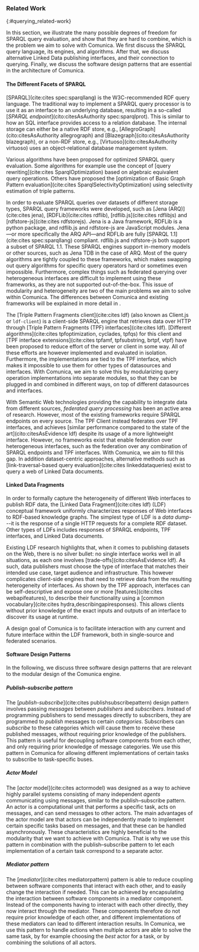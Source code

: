 ### Related Work
{:#querying_related-work}

In this section, we illustrate the many possible degrees of freedom for SPARQL query evaluation,
and show that they are hard to combine, which is the problem we aim to solve with Comunica.
We first discuss the SPARQL query language, its engines, and algorithms.
After that, we discuss alternative Linked Data publishing interfaces, and their connection to querying.
Finally, we discuss the software design patterns that are essential in the architecture of Comunica.

#### The Different Facets of SPARQL

[SPARQL](cite:cites spec:sparqllang) is the W3C-recommended RDF query language.
The traditional way to implement a SPARQL query processor
is to use it as an interface to an underlying database,
resulting in a so-called [_SPARQL endpoint_](cito:citesAsAuthority spec:sparqlprot).
This is similar to how an SQL interface
provides access to a relation database.
The internal storage can either be a native RDF store, e.g., [AllegroGraph](cito:citesAsAuthority allegrograph) and [Blazegraph](cito:citesAsAuthority blazegraph),
or a non-RDF store, e.g., [Virtuoso](cito:citesAsAuthority virtuoso) uses an object-relational database management system.

Various algorithms have been proposed for optimized SPARQL query evaluation.
Some algorithms for example use the concept of [query rewriting](cite:cites SparqlOptimization) based on algebraic equivalent query operations.
Others have proposed the [optimization of Basic Graph Pattern evaluation](cite:cites SparqlSelectivityOptimization) using selectivity estimation of triple patterns.

In order to evaluate SPARQL queries over datasets of different storage types,
SPARQL query frameworks were developed, such as
[Jena (ARQ)](cite:cites jena), [RDFLib](cite:cites rdflib), [rdflib.js](cite:cites rdflibjs) and [rdfstore-js](cite:cites rdfstorejs).
Jena is a Java framework, RDFLib is a python package, and rdflib.js and rdfstore-js are JavaScript modules.
Jena—or more specifically the ARQ API—and RDFLib are fully [SPARQL 1.1](cite:cites spec:sparqllang) compliant.
rdflib.js and rdfstore-js both support a subset of SPARQL 1.1.
These SPARQL engines support in-memory models or other sources,
such as Jena TDB in the case of ARQ.
Most of the query algorithms are tightly coupled to these frameworks,
which makes swapping out query algorithms for specific query operators hard or sometimes even impossible.
Furthermore, complex things such as federated querying over heterogeneous interfaces are difficult to implement using these frameworks,
as they are not supported out-of-the-box.
This issue of modularity and heterogeneity are two of the main problems we aim to solve within Comunica.
The differences between Comunica and existing frameworks will be explained in more detail in [](#querying_features).

The [Triple Pattern Fragments client](cite:cites ldf) (also known as Client.js or `ldf-client`) is a client-side SPARQL engine
that retrieves data over HTTP
through [Triple Pattern Fragments (TPF) interfaces](cite:cites ldf).
[Different algorithms](cite:cites tpfoptimization, cyclades, tpfqs) for this client and
[TPF interface extensions](cite:cites tpfamf, tpfsubstring, brtpf, vtpf) have been proposed to reduce effort of the server or client in some way.
All of these efforts are however implemented and evaluated in isolation.
Furthermore, the implementations are tied to the TPF interface, which makes it impossible to use them for other types of datasources and interfaces.
With Comunica, we aim to solve this by modularizing query operation implementations into separate modules,
so that they can be plugged in and combined in different ways, on top of different datasources and interfaces.

With Semantic Web technologies providing the capability
to integrate data from different sources,
_federated query processing_ has been an active area of research.
However, most of the existing frameworks require SPARQL endpoints on every source.
The TPF Client instead federates over TPF interfaces,
and achieves [similar performance compared to the state of the art](cito:citesAsEvidence ldf)
despite its usage of a more lightweight interface.
However, no frameworks exist that enable federation over heterogeneous interfaces,
such as the federation over any combination of SPARQL endpoints and TPF interfaces.
With Comunica, we aim to fill this gap.
In addition dataset-centric approaches,
alternative methods such as [link-traversal-based query evaluation](cite:cites linkeddataqueries) exist
to query a web of Linked Data documents.

#### Linked Data Fragments

In order to formally capture the heterogeneity of different Web interfaces to publish RDF data,
the [Linked Data Fragment](cite:cites ldf) (LDF) conceptual framework
uniformly characterizes responses of Web interfaces to RDF-based knowledge graphs.
The simplest type of LDF is a _data dump_---it is the response of a single HTTP requests for a complete RDF dataset.
Other types of LDFs includes responses of SPARQL endpoints,
TPF interfaces, and Linked Data documents.

Existing LDF research highlights that,
when it comes to publishing datasets on the Web, there is no silver bullet:
no single interface works well in all situations,
as each one involves [trade-offs](cito:citesAsEvidence ldf).
As such, data publishers must choose the type of interface that matches their intended use case, target audience and infrastructure.
This however complicates client-side engines that need to retrieve data from the resulting heterogeneity of interfaces.
As shown by the TPF approach, interfaces can be self-descriptive and expose one or more [features](cite:cites webapifeatures),
to describe their functionality using a [common vocabulary](cite:cites hydra,describingapiresponses).
This allows clients without prior knowledge of the exact inputs and outputs of an interface
to discover its usage at runtime.

A design goal of Comunica is to
facilitate interaction with any current and future interface
within the LDF framework,
both in single-source and federated scenarios.

#### Software Design Patterns

In the following, we discuss three software design patterns that are relevant to the modular design of the Comunica engine.

##### Publish–subscribe pattern

The [_publish-subscribe_](cite:cites publishsubscribepattern) design pattern involves passing _messages_ between _publishers_ and _subscribers_.
Instead of programming publishers to send messages directly to subscribers, they are programmed to _publish_ messages to certain _categories_.
Subscribers can _subscribe_ to these categories which will cause them to receive these published messages, without requiring prior knowledge of the publishers.
This pattern is useful for decoupling software components from each other,
and only requiring prior knowledge of message categories.
We use this pattern in Comunica for allowing different implementations of certain tasks to subscribe to task-specific buses.

##### Actor Model

The [_actor_ model](cite:cites actormodel) was designed as a way to achieve highly parallel systems consisting of many independent _agents_
communicating using messages, similar to the publish–subscribe pattern.
An actor is a computational unit that performs a specific task, acts on messages, and can send messages to other actors.
The main advantages of the actor model are that actors can be independently made to implement certain specific tasks based on messages,
and that these can be handled asynchronously.
These characteristics are highly beneficial to the modularity that we want to achieve with Comunica.
That is why we use this pattern in combination with the publish–subscribe pattern to let each implementation of a certain task correspond to a separate actor.

##### Mediator pattern

The [_mediator_](cite:cites mediatorpattern) pattern is able to reduce coupling between software components that interact with each other,
and to easily change the interaction if needed.
This can be achieved by encapsulating the interaction between software components in a mediator component.
Instead of the components having to interact with each other directly,
they now interact through the mediator.
These components therefore do not require prior knowledge of each other,
and different implementations of these mediators can lead to different interaction results.
In Comunica, we use this pattern to handle actions when multiple actors are able to solve the same task,
by for example choosing the _best_ actor for a task, or by combining the solutions of all actors.
